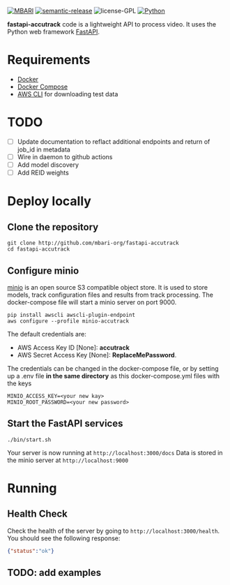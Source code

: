 [![MBARI](https://www.mbari.org/wp-content/uploads/2014/11/logo-mbari-3b.png)](http://www.mbari.org)
[![semantic-release](https://img.shields.io/badge/%20%20%F0%9F%93%A6%F0%9F%9A%80-semantic--release-e10079.svg)](https://github.com/semantic-release/semantic-release)
![license-GPL](https://img.shields.io/badge/license-GPL-blue)
[![Python](https://img.shields.io/badge/language-Python-blue.svg)](https://www.python.org/downloads/)

**fastapi-accutrack** code is a lightweight API to process video. It uses the Python web framework [FastAPI](https://fastapi.tiangolo.com/).
 
# Requirements

- [Docker](https://docs.docker.com/get-docker/)
- [Docker Compose](https://docs.docker.com/compose/install/)
- [AWS CLI](https://docs.aws.amazon.com/cli/latest/userguide/cli-chap-install.html) for downloading test data

# TODO

- [ ] Update documentation to reflact additional endpoints and return of job_id in metadata
- [ ] Wire in daemon to github actions
- [ ] Add model discovery
- [ ] Add REID weights

# Deploy locally

## Clone the repository
```shell
git clone http://github.com/mbari-org/fastapi-accutrack
cd fastapi-accutrack
```


## Configure minio

[minio](https://min.io/) is an open source S3 compatible object store.  It is used to store models, track configuration files and results from track processing.  The docker-compose file will start a minio server on port 9000.  
 
```shell
pip install awscli awscli-plugin-endpoint
aws configure --profile minio-accutrack

```

The default credentials are:
- AWS Access Key ID [None]: **accutrack** 
- AWS Secret Access Key [None]: **ReplaceMePassword**.

The credentials can be changed in the docker-compose file, or by setting up a .env file **in the same directory**
as this docker-compose.yml files with the keys
```text
MINIO_ACCESS_KEY=<your new kay>
MINIO_ROOT_PASSWORD=<your new password>
```


## Start the FastAPI services
  
```shell
./bin/start.sh
```

Your server is now running at `http://localhost:3000/docs`
Data is stored in the minio server at `http://localhost:9000`

# Running

## Health Check
Check the health of the server by going to `http://localhost:3000/health`.  You should see the following response:

```json
{"status":"ok"}
```

## TODO: add examples